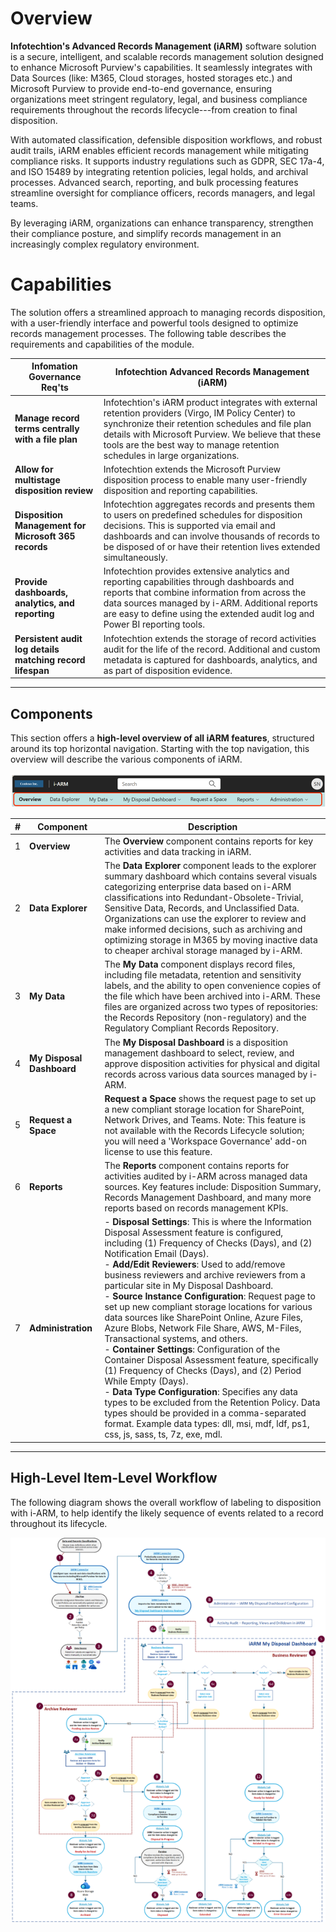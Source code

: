 <h1> Overview </h1>

**Infotechtion's Advanced Records Management (iARM)** software solution
is a secure, intelligent, and scalable records management solution
designed to enhance Microsoft Purview's capabilities. It seamlessly
integrates with Data Sources (like: M365, Cloud storages, hosted
storages etc.) and Microsoft Purview to provide end-to-end governance,
ensuring organizations meet stringent regulatory, legal, and business
compliance requirements throughout the records lifecycle---from creation
to final disposition. 

With automated classification, defensible disposition workflows, and
robust audit trails, iARM enables efficient records management while
mitigating compliance risks. It supports industry regulations such as
GDPR, SEC 17a-4, and ISO 15489 by integrating retention policies, legal
holds, and archival processes. Advanced search, reporting, and bulk
processing features streamline oversight for compliance officers,
records managers, and legal teams. 

By leveraging iARM, organizations can enhance transparency, strengthen
their compliance posture, and simplify records management in an
increasingly complex regulatory environment.

<h1>Capabilities</h1>

The solution offers a streamlined approach to managing records
disposition, with a user-friendly interface and powerful tools designed
to optimize records management processes. The following table describes
the requirements and capabilities of the module.

| Infomation Governance Req'ts | Infotechtion Advanced Records Management (iARM) |
|------------------|-------------|
| **Manage record terms centrally with a file plan** | Infotechtion's iARM product integrates with external retention providers (Virgo, IM Policy Center) to synchronize their retention schedules and file plan details with Microsoft Purview. We believe that these tools are the best way to manage retention schedules in large organizations. |
| **Allow for multistage disposition review** | Infotechtion extends the Microsoft Purview disposition process to enable many user-friendly disposition and reporting capabilities. |
| **Disposition Management for Microsoft 365 records** | Infotechtion aggregates records and presents them to users on predefined schedules for disposition decisions. This is supported via email and dashboards and can involve thousands of records to be disposed of or have their retention lives extended simultaneously. |
| **Provide dashboards, analytics, and reporting** | Infotechtion provides extensive analytics and reporting capabilities through dashboards and reports that combine information from across the data sources managed by i-ARM. Additional reports are easy to define using the extended audit log and Power BI reporting tools. |
| **Persistent audit log details matching record lifespan** | Infotechtion extends the storage of record activities audit for the life of the record. Additional and custom metadata is captured for dashboards, analytics, and as part of disposition evidence. |

---

## Components  

This section offers a **high-level overview of all iARM features**, structured around its top horizontal navigation. Starting with the top navigation, this overview will describe the various components of iARM.
<p align="center">
  <img src="RecordsOverviewImages/Picture1.png">
  </p>

| #  | Component | Description |
|----|----------|-------------|
| 1  | **Overview** | The **Overview** component contains reports for key activities and data tracking in iARM. |
| 2  | **Data Explorer** | The **Data Explorer** component leads to the explorer summary dashboard which contains several visuals categorizing enterprise data based on i-ARM classifications into Redundant-Obsolete-Trivial, Sensitive Data, Records, and Unclassified Data. Organizations can use the explorer to review and make informed decisions, such as archiving and optimizing storage in M365 by moving inactive data to cheaper archival storage managed by i-ARM. |
| 3  | **My Data** | The **My Data** component displays record files, including file metadata, retention and sensitivity labels, and the ability to open convenience copies of the file which have been archived into i-ARM. These files are organized across two types of repositories: the Records Repository (non-regulatory) and the Regulatory Compliant Records Repository. |
| 4  | **My Disposal Dashboard** | The **My Disposal Dashboard** is a disposition management dashboard to select, review, and approve disposition activities for physical and digital records across various data sources managed by i-ARM. |
| 5  | **Request a Space** | **Request a Space** shows the request page to set up a new compliant storage location for SharePoint, Network Drives, and Teams. Note: This feature is not available with the Records Lifecycle solution; you will need a 'Workspace Governance' add-on license to use this feature. |
| 6  | **Reports** | The **Reports** component contains reports for activities audited by i-ARM across managed data sources. Key features include: Disposition Summary, Records Management Dashboard, and many more reports based on records management KPIs. |
| 7  | **Administration** | - **Disposal Settings**: This is where the Information Disposal Assessment feature is configured, including (1) Frequency of Checks (Days), and (2) Notification Email (Days).<br>- **Add/Edit Reviewers**: Used to add/remove business reviewers and archive reviewers from a particular site in My Disposal Dashboard.<br>- **Source Instance Configuration**: Request page to set up new compliant storage locations for various data sources like SharePoint Online, Azure Files, Azure Blobs, Network File Share, AWS, M-Files, Transactional systems, and others.<br>- **Container Settings**: Configuration of the Container Disposal Assessment feature, specifically (1) Frequency of Checks (Days), and (2) Period While Empty (Days).<br>- **Data Type Configuration**: Specifies any data types to be excluded from the Retention Policy. Data types should be provided in a comma-separated format. Example data types: dll, msi, mdf, ldf, ps1, css, js, sass, ts, 7z, exe, mdl. |

---

## High-Level Item-Level Workflow  

The following diagram shows the overall workflow of labeling to disposition with i-ARM, to help identify the likely sequence of events related to a record throughout its lifecycle.  

<p align="center">
  <img src="RecordsOverviewImages/Picture2.png" alt="WorkFlow">
  </p>
